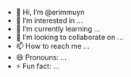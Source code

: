 - 👋 Hi, I’m @erimmuyn
- 👀 I’m interested in ...
- 🌱 I’m currently learning ...
- 💞️ I’m looking to collaborate on ...
- 📫 How to reach me ...
- 😄 Pronouns: ...
- ⚡ Fun fact: ...

<!---
erimmuyn/erimmuyn is a ✨ special ✨ repository because its `README.md` (this file) appears on your GitHub profile.
You can click the Preview link to take a look at your changes.
--->
